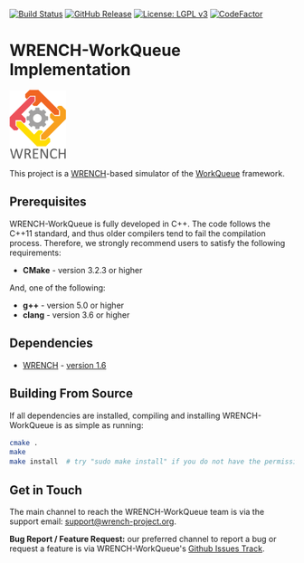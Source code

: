[![Build Status][travis-badge]][travis-link]
[![GitHub Release][release-badge]][release-link]
[![License: LGPL v3][license-badge]](LICENSE)
[![CodeFactor][codefactor-badge]][codefactor-link]

# WRENCH-WorkQueue Implementation

<img src="https://raw.githubusercontent.com/wrench-project/wrench/master/doc/images/logo-vertical.png" width="100" />

This project is a [WRENCH](http://wrench-project.org)-based simulator 
of the [WorkQueue](https://ccl.cse.nd.edu/software/workqueue/) framework.


## Prerequisites

WRENCH-WorkQueue is fully developed in C++. The code follows the C++11 standard, 
and thus older compilers tend to fail the compilation process. Therefore, we strongly 
recommend users to satisfy the following requirements:

- **CMake** - version 3.2.3 or higher
  
And, one of the following:
- **g++** - version 5.0 or higher
- **clang** - version 3.6 or higher


## Dependencies

- [WRENCH](http://wrench-project.org/) - [version 1.6](https://github.com/wrench-project/wrench)


## Building From Source

If all dependencies are installed, compiling and installing WRENCH-WorkQueue is as simple as running:

```bash
cmake .
make
make install  # try "sudo make install" if you do not have the permission to write
```


## Get in Touch

The main channel to reach the WRENCH-WorkQueue team is via the support email: 
[support@wrench-project.org](mailto:support@wrench-project.org).

**Bug Report / Feature Request:** our preferred channel to report a bug or request 
a feature is via WRENCH-WorkQueue's 
[Github Issues Track](https://github.com/wrench-project/workqueue/issues).


[travis-badge]:          https://travis-ci.org/wrench-project/workqueue.svg?branch=master
[travis-link]:           https://travis-ci.org/wrench-project/workqueue
[license-badge]:         https://img.shields.io/badge/License-LGPL%20v3-blue.svg
[release-badge]:         https://img.shields.io/github/release/wrench-project/workqueue/all.svg
[release-link]:          https://github.com/wrench-project/workqueue/releases
[codefactor-badge]:      https://www.codefactor.io/repository/github/wrench-project/workqueue/badge
[codefactor-link]:       https://www.codefactor.io/repository/github/wrench-project/workqueue
